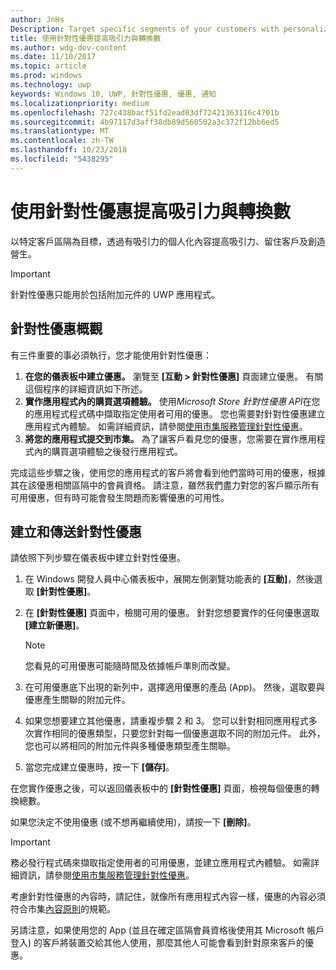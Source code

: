 ```yaml
---
author: JnHs
Description: Target specific segments of your customers with personalized content to increase engagement, retention, and monetization.
title: 使用針對性優惠提高吸引力與轉換數
ms.author: wdg-dev-content
ms.date: 11/10/2017
ms.topic: article
ms.prod: windows
ms.technology: uwp
keywords: Windows 10, UWP, 針對性優惠, 優惠, 通知
ms.localizationpriority: medium
ms.openlocfilehash: 727c438bacf51fd2ead03df72421363116c4701b
ms.sourcegitcommit: 4b97117d3aff38db89d560502a3c372f12bb6ed5
ms.translationtype: MT
ms.contentlocale: zh-TW
ms.lasthandoff: 10/23/2018
ms.locfileid: "5438295"
---
```

# <a name="use-targeted-offers-to-maximize-engagement-and-conversions"></a>使用針對性優惠提高吸引力與轉換數

以特定客戶區隔為目標，透過有吸引力的個人化內容提高吸引力、留住客戶及創造營生。

> [!IMPORTANT]
> 針對性優惠只能用於包括附加元件的 UWP 應用程式。

## <a name="targeted-offer-overview"></a>針對性優惠概觀

有三件重要的事必須執行，您才能使用針對性優惠：

1. **在您的儀表板中建立優惠。** 瀏覽至 **\[互動 > 針對性優惠\]** 頁面建立優惠。 有關這個程序的詳細資訊如下所述。
2. **實作應用程式內的購買選項體驗。** 使用*Microsoft Store 針對性優惠 API*在您的應用程式程式碼中擷取指定使用者可用的優惠。 您也需要對針對性優惠建立應用程式內體驗。 如需詳細資訊，請參閱[使用市集服務管理針對性優惠](../monetize/manage-targeted-offers-using-windows-store-services.md)。
3. **將您的應用程式提交到市集。** 為了讓客戶看見您的優惠，您需要在實作應用程式內的購買選項體驗之後發行應用程式。

完成這些步驟之後，使用您的應用程式的客戶將會看到他們當時可用的優惠，根據其在該優惠相關區隔中的會員資格。 請注意，雖然我們盡力對您的客戶顯示所有可用優惠，但有時可能會發生問題而影響優惠的可用性。


## <a name="to-create-and-send-a-targeted-offer"></a>建立和傳送針對性優惠

請依照下列步驟在儀表板中建立針對性優惠。

1.  在 Windows 開發人員中心儀表板中，展開左側瀏覽功能表的 **\[互動\]**，然後選取 **\[針對性優惠\]**。
2.  在 **\[針對性優惠\]** 頁面中，檢閱可用的優惠。 針對您想要實作的任何優惠選取 **\[建立新優惠\]**。

    > [!NOTE]
    > 您看見的可用優惠可能隨時間及依據帳戶準則而改變。

3.  在可用優惠底下出現的新列中，選擇適用優惠的產品 (App)。 然後，選取要與優惠產生關聯的附加元件。
4.  如果您想要建立其他優惠，請重複步驟 2 和 3。 您可以針對相同應用程式多次實作相同的優惠類型，只要您針對每一個優惠選取不同的附加元件。 此外，您也可以將相同的附加元件與多種優惠類型產生關聯。
5.  當您完成建立優惠時，按一下 **\[儲存\]**。

在您實作優惠之後，可以返回儀表板中的 **\[針對性優惠\]** 頁面，檢視每個優惠的轉換總數。

如果您決定不使用優惠 (或不想再繼續使用)，請按一下 **\[刪除\]**。

> [!IMPORTANT]
> 務必發行程式碼來擷取指定使用者的可用優惠，並建立應用程式內體驗。 如需詳細資訊，請參閱[使用市集服務管理針對性優惠](../monetize/manage-targeted-offers-using-windows-store-services.md)。
>
> 考慮針對性優惠的內容時，請記住，就像所有應用程式內容一樣，優惠的內容必須符合市集[內容原則](https://docs.microsoft.com/en-us/legal/windows/agreements/store-policies)的規範。
>
> 另請注意，如果使用您的 App (並且在確定區隔會員資格後使用其 Microsoft 帳戶登入) 的客戶將裝置交給其他人使用，那麼其他人可能會看到針對原來客戶的優惠。
